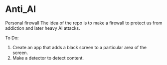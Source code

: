 # Anti_AI
Personal firewall
The idea of the repo is to make a firewall to protect us from addiction and later heavy AI attacks.

To Do:

1. Create an app that adds a black screen to a particular area of the screen.
2. Make a detector to detect content.

